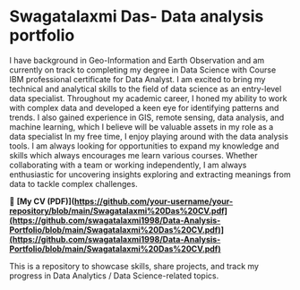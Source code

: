 # Swagatalaxmi Das-  Data analysis portfolio
I have background in Geo-Information and Earth Observation and am currently on track to completing my degree in Data Science with Course IBM professional certificate for Data Analyst. I am excited to bring my technical and analytical skills to the field of data science as an entry-level data specialist.
Throughout my academic career, I honed my ability to work with complex data and developed a keen eye for identifying patterns and trends. I also gained experience in GIS, remote sensing, data analysis, and machine learning, which I believe will be valuable assets in my role as a data specialist
In my free time, I enjoy playing around with the data analysis tools. I am always looking for opportunities to expand my knowledge and skills which always encourages me learn various courses. 
Whether collaborating with a team or working independently, I am always enthusiastic for uncovering insights exploring and extracting meanings from data to tackle complex challenges.


📝 **[My CV (PDF)](https://github.com/your-username/your-repository/blob/main/Swagatalaxmi%20Das%20CV.pdf](https://github.com/swagatalaxmi1998/Data-Analysis-Portfolio/blob/main/Swagatalaxmi%20Das%20CV.pdf)](https://github.com/swagatalaxmi1998/Data-Analysis-Portfolio/blob/main/Swagatalaxmi%20Das%20CV.pdf)**


This is a repository to showcase skills, share projects, and track my progress in Data Analytics / Data Science-related topics.
